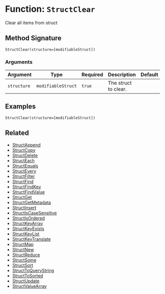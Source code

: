 [comment]: # (Note: This documentation is generated dynamically in the build process.  To modify the contents, change the javadoc on the _invoke method of the BIF class)

# Function: `StructClear`

Clear all items from struct

## Method Signature
```
StructClear(structure=[modifiableStruct])
```
### Arguments

| Argument | Type | Required | Description | Default |
|----------|------|----------|-------------|---------|
| `structure` | `modifiableStruct` | `true` | The struct to clear. |  |

## Examples

```
StructClear(structure=[modifiableStruct])
```

## Related
  * [StructAppend](StructAppend.md)
  * [StructCopy](StructCopy.md)
  * [StructDelete](StructDelete.md)
  * [StructEach](StructEach.md)
  * [StructEquals](StructEquals.md)
  * [StructEvery](StructEvery.md)
  * [StructFilter](StructFilter.md)
  * [StructFind](StructFind.md)
  * [StructFindKey](StructFindKey.md)
  * [StructFindValue](StructFindValue.md)
  * [StructGet](StructGet.md)
  * [StructGetMetadata](StructGetMetadata.md)
  * [StructInsert](StructInsert.md)
  * [StructIsCaseSensitive](StructIsCaseSensitive.md)
  * [StructIsOrdered](StructIsOrdered.md)
  * [StructKeyArray](StructKeyArray.md)
  * [StructKeyExists](StructKeyExists.md)
  * [StructKeyList](StructKeyList.md)
  * [StructKeyTranslate](StructKeyTranslate.md)
  * [StructMap](StructMap.md)
  * [StructNew](StructNew.md)
  * [StructReduce](StructReduce.md)
  * [StructSome](StructSome.md)
  * [StructSort](StructSort.md)
  * [StructToQueryString](StructToQueryString.md)
  * [StructToSorted](StructToSorted.md)
  * [StructUpdate](StructUpdate.md)
  * [StructValueArray](StructValueArray.md)
